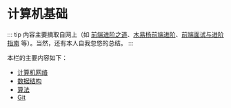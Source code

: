 # 计算机基础

::: tip
内容主要摘取自网上（如 [前端进阶之道](https://yuchengkai.cn/)、[木易杨前端进阶](https://muyiy.cn/)、[前端面试与进阶指南](https://www.cxymsg.com/) 等）。当然，还有本人自我忽悠的总结。
:::

本栏的主要内容如下：

- [计算机网络](./network.md)
- [数据结构](./dataStruct.md)
- [算法](./algorithm.md)
- [Git](./git.md)